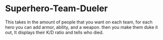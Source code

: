 # Superhero-Team-Dueler
This takes in the amount of people that you want on each team, for each hero you can add armor, ability, and a weapon. then you make them duke it out, It displays their K/D ratio and tells who died.